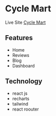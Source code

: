 # Cycle Mart

Live Site [Cycle Mart](https://apple4ktv.netlify.app/)

## Features

* Home
* Reviews
* Blog
* Dashboard

## Technology
- react js
- recharts
- tailwind
- react roouter
